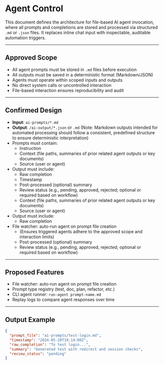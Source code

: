 # Agent Control

This document defines the architecture for file-based AI agent invocation, where all prompts and completions are stored and processed via structured `.md` or `.json` files. It replaces inline chat input with inspectable, auditable automation triggers.

---

## Approved Scope

- All agent prompts must be stored in `.md` files before execution
- All outputs must be saved in a deterministic format (Markdown/JSON)
- Agents must operate within scoped inputs and outputs
- No direct system calls or uncontrolled interaction
- File-based interaction ensures reproducibility and audit

---

## Confirmed Design

- **Input**: `ai-prompts/*.md`
- **Output**: `/ai-output/*.json` or `.md` (Note: Markdown outputs intended for automated processing should follow a consistent, predefined structure to ensure deterministic interpretation)
- Prompts must contain:
  - Instruction
  - Context (file paths, summaries of prior related agent outputs or key documents)
  - Source (user or agent)
- Output must include:
  - Raw completion
  - Timestamp
  - Post-processed (optional) summary
  - Review status (e.g., pending, approved, rejected; optional or required based on workflow)
  - Context (file paths, summaries of prior related agent outputs or key documents)
  - Source (user or agent)
- Output must include:
  - Raw completion
- File watcher: auto-run agent on prompt file creation
  - (Ensures triggered agents adhere to the approved scope and interaction limits)
  - Post-processed (optional) summary
  - Review status (e.g., pending, approved, rejected; optional or required based on workflow)

---

## Proposed Features

- File watcher: auto-run agent on prompt file creation
- Prompt type registry (test, doc, plan, refactor, etc.)
- CLI agent runner: `run-agent prompt-name.md`
- Replay logs to compare agent responses over time

---

## Output Example

```json
{
  "prompt_file": "ai-prompts/test-login.md",
  "timestamp": "2024-05-20T18:14:00Z",
  "raw_completion": "To test login...",
  "summary": "Generated test with redirect and session checks",
  "review_status": "pending"
}
